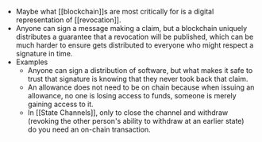 - Maybe what [[blockchain]]s are most critically for is a digital representation of [[revocation]].
- Anyone can sign a message making a claim, but a blockchain uniquely distributes a guarantee that a revocation will be published, which can be much harder to ensure gets distributed to everyone who might respect a signature in time.
- Examples
    - Anyone can sign a distribution of software, but what makes it safe to trust that signature is knowing that they never took back that claim.
    - An allowance does not need to be on chain because when issuing an allowance, no one is losing access to funds, someone is merely gaining access to it.
    - In [[State Channels]], only to close the channel and withdraw (revoking the other person's ability to withdraw at an earlier state) do you need an on-chain transaction.
